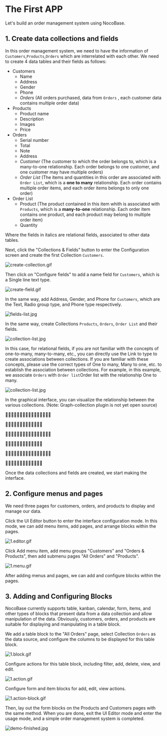 # The First APP

Let's build an order management system using NocoBase.

## 1. Create data collections and fields

In this order management system, we need to have the information of `Customers`,`Products`,`Orders` which are interrelated with each other. We need to create 4 data tables and their fields as follows:

- Customers
    - Name
    - Address
    - Gender
    - Phone
    - *Orders* (All orders purchased, data from `Orders` , each customer data contains multiple order data)
- Products
    - Product name
    - Description
    - Images
    - Price
- Orders
    - Serial number
    - Total
    - Note
    - Address
    - *Customer* (The customer to which the order belongs to, which is a many-to-one relationship. Each order belongs to one customer, and one customer may have multiple orders)
    - *Order List* (The items and quantities in this order are associated with `Order List`, which is a **one to many** relationship. Each order contains multiple order items, and each order items belongs to only one order)
- Order List
    - Product (The product contained in this item whith is associated with `Products`, which is a **many-to-one** relationship. Each order item contains one product, and each product may belong to multiple order item)
    - Quantity

Where the fields in italics are relational fields, associated to other data tables.

Next, click the "Collections & Fields" button to enter the Configuration screen and create the first Collection `Customers`.

![create-collection.gif](./the-first-app/create-collection.gif)

Then click on "Configure fields" to add a name field for `Customers`, which is a Single line text type.

![create-field.gif](./the-first-app/create-field.gif)

In the same way, add Address, Gender, and Phone for `Customers`, which are the Text, Radio group type, and Phone type respectively.

![fields-list.jpg](./the-first-app/fields-list.jpg)

In the same way, create Collections `Products`, `Orders`, `Order List` and their fields.

![collection-list.jpg](./the-first-app/collection-list.jpg)

In this case, for relational fields, if you are not familiar with the concepts of one-to-many, many-to-many, etc., you can directly use the Link to type to create associations between collections. If you are familiar with these concepts, please use the correct types of One to many, Many to one, etc. to establish the association between collections. For example, in this example, we associate `Orders` with `Order list`Order list with the relationship One to many.

![collection-list.jpg](./the-first-app/order-list-relation.jpg)


In the graphical interface, you can visualize the relationship between the various collections. (Note: Graph-collection plugin is not yet open source)

🍎🍎🍎🍎🍎🍎🍎🍎🍎🍎🍎🍎🍎🍎🍎🍎

🍎🍎🍎🍎🍎🍎🍎🍎🍎🍎🍎🍎🍎

🍎🍎🍎🍎🍎🍎🍎🍎🍎🍎🍎🍎🍎🍎🍎🍎

🍎🍎🍎🍎🍎🍎🍎🍎🍎🍎🍎🍎🍎

🍎🍎🍎🍎🍎🍎🍎🍎🍎🍎🍎🍎🍎🍎🍎🍎

🍎🍎🍎🍎🍎🍎🍎🍎🍎🍎🍎🍎🍎

Once the data collections and fields are created, we start making the interface.

## 2. Configure menus and pages

We need three pages for customers, orders, and products to display and manage our data.

Click the UI Editor button to enter the interface configuration mode. In this mode, we can add menu items, add pages, and arrange blocks within the pages.

![1.editor.gif](./the-first-app/1.editor.gif)

Click Add menu item, add menu groups "Customers" and "Orders & Products", then add submenu pages "All Orders" and "Products".

![1.menu.gif](./the-first-app/1.menu.gif)

After adding menus and pages, we can add and configure blocks within the pages.

## 3. Adding and Configuring Blocks

NocoBase currently supports table, kanban, calendar, form, items, and other types of blocks that present data from a data collection and allow manipulation of the data. Obviously, customers, orders, and products are suitable for displaying and manipulating in a table block.

We add a table block to the "All Orders" page, select Collection `Orders` as the data source, and configure the columns to be displayed for this table block.

![1.block.gif](./the-first-app/1.block.gif)

Configure actions for this table block, including filter, add, delete, view, and edit.

![1.action.gif](./the-first-app/1.action.gif)

Configure form and item blocks for add, edit, view actions.

![1.action-block.gif](./the-first-app/1.action-block.gif)

Then, lay out the form blocks on the Products and Customers pages with the same method. When you are done, exit the UI Editor mode and enter the usage mode, and a simple order management system is completed.

![demo-finished.jpg](./the-first-app/demo-finished.jpg)
